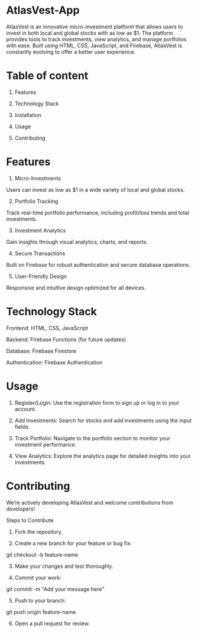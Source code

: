 # AtlasVest-App
AtlasVest is an innovative micro-investment platform that allows users to invest in both local and global stocks with as low as $1. The platform provides tools to track investments, view analytics, and manage portfolios with ease. Built using HTML, CSS, JavaScript, and Firebase, AtlasVest is constantly evolving to offer a better user experience.

# Table of content

1. Features


2. Technology Stack


3. Installation


4. Usage


5. Contributing


# Features 

1. Micro-Investments

Users can invest as low as $1 in a wide variety of local and global stocks.

2. Portfolio Tracking

Track real-time portfolio performance, including profit/loss trends and total investments.

3. Investment Analytics

Gain insights through visual analytics, charts, and reports.

4. Secure Transactions

Built on Firebase for robust authentication and secure database operations.

5. User-Friendly Design

Responsive and intuitive design optimized for all devices.


# Technology Stack

Frontend: HTML, CSS, JavaScript

Backend: Firebase Functions (for future updates)

Database: Firebase Firestore

Authentication: Firebase Authentication


# Usage

1. Register/Login:
Use the registration form to sign up or log in to your account.


2. Add Investments:
Search for stocks and add investments using the input fields.


3. Track Portfolio:
Navigate to the portfolio section to monitor your investment performance.


4. View Analytics:
Explore the analytics page for detailed insights into your investments.


# Contributing

We’re actively developing AtlasVest and welcome contributions from developers!

Steps to Contribute

1. Fork the repository.


2. Create a new branch for your feature or bug fix:

git checkout -b feature-name


3. Make your changes and test thoroughly.


4. Commit your work:

git commit -m "Add your message here"


5. Push to your branch:

git push origin feature-name


6. Open a pull request for review.



